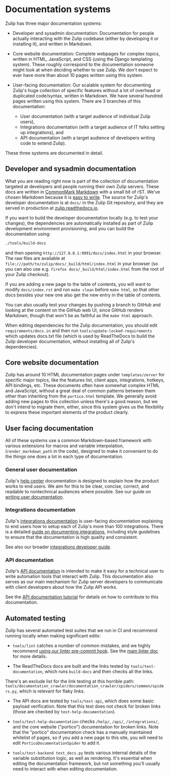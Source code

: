 # Documentation systems

Zulip has three major documentation systems:

* Developer and sysadmin documentation: Documentation for people
  actually interacting with the Zulip codebase (either by developing
  it or installing it), and written in Markdown.

* Core website documentation: Complete webpages for complex topics,
  written in HTML, JavaScript, and CSS (using the Django templating
  system).  These roughly correspond to the documentation someone
  might look at when deciding whether to use Zulip.  We don't expect
  to ever have more than about 10 pages written using this system.

* User-facing documentation: Our scalable system for documenting
  Zulip's huge collection of specific features without a lot of
  overhead or duplicated code/syntax, written in Markdown.  We have
  several hundred pages written using this system.  There are 3
  branches of this documentation:
  * User documentation (with a target audience of individual Zulip
  users),
  * Integrations documentation (with a target audience of IT folks
  setting up integrations), and
  * API documentation (with a target audience of developers writing
  code to extend Zulip).

These three systems are documented in detail.

## Developer and sysadmin documentation

What you are reading right now is part of the collection of
documentation targeted at developers and people running their own
Zulip servers.  These docs are written in
[CommonMark Markdown](https://commonmark.org/) with a small bit of rST.
We've chosen Markdown because it is
[easy to write](https://commonmark.org/help/).  The source for Zulip's
developer documentation is at `docs/` in the Zulip Git repository, and
they are served in production at
[zulip.readthedocs.io](https://zulip.readthedocs.io/en/latest/).

If you want to build the developer documentation locally (e.g. to test
your changes), the dependencies are automatically installed as part of
Zulip development environment provisioning, and you can build the
documentation using:

```bash
./tools/build-docs
```

and then opening `http://127.0.0.1:9991/docs/index.html` in your
browser.  The raw files are available at
`file:///path/to/zulip/docs/_build/html/index.html` in your browser
(so you can also use e.g. `firefox docs/_build/html/index.html` from
the root of your Zulip checkout).

If you are adding a new page to the table of contents, you will want
to modify `docs/index.rst` and run `make clean` before `make html`, so
that other docs besides your new one also get the new entry in the
table of contents.

You can also usually test your changes by pushing a branch to GitHub
and looking at the content on the GitHub web UI, since GitHub renders
Markdown, though that won't be as faithful as the `make html`
approach.

When editing dependencies for the Zulip documentation, you should edit
`requirements/docs.in` and then run `tools/update-locked-requirements`
which updates docs.txt file (which is used by ReadTheDocs to build the
Zulip developer documentation, without installing all of Zulip's
dependencies).

## Core website documentation

Zulip has around 10 HTML documentation pages under `templates/zerver`
for specific major topics, like the features list, client apps,
integrations, hotkeys, API bindings, etc.  These documents often have
somewhat complex HTML and JavaScript, without a great deal of common
patterns between them other than inheriting from the `portico.html`
template.  We generally avoid adding new pages to this collection
unless there's a good reason, but we don't intend to migrate them,
either, since this system gives us the flexibility to express these
important elements of the product clearly.

## User facing documentation

All of these systems use a common Markdown-based framework with
various extensions for macros and variable interpolation,
(`render_markdown_path` in the code), designed to make it convenient
to do the things one does a lot in each type of documentation.

### General user documentation

Zulip's [help center](https://zulip.com/help/) documentation is
designed to explain how the product works to end users.  We aim for
this to be clear, concise, correct, and readable to nontechnical
audiences where possible.  See our guide on [writing user
documentation](user.md).

### Integrations documentation

Zulip's [integrations documentation](https://zulip.com/integrations)
is user-facing documentation explaining to end users how to setup each
of Zulip's more than 100 integrations.  There is a detailed [guide on
documenting integrations](integrations.md), including style guidelines
to ensure that the documentation is high quality and consistent.

See also our broader [integrations developer
guide](https://zulip.com/api/integrations-overview).

### API documentation

Zulip's [API documentation](https://zulip.com/api/) is intended to make
it easy for a technical user to write automation tools that interact
with Zulip.  This documentation also serves as our main mechanism for
Zulip server developers to communicate with client developers about
how the Zulip API works.

See the [API documentation tutorial](../documentation/api.md) for
details on how to contribute to this documentation.

## Automated testing

Zulip has several automated test suites that we run in CI and
recommend running locally when making significant edits:

* `tools/lint` catches a number of common mistakes, and we highly
recommend
[using our linter pre-commit hook](../git/zulip-tools.html#set-up-git-repo-script).
See the [main linter doc](../testing/linters.md) for more details.

* The ReadTheDocs docs are built and the links tested by
`tools/test-documentation`, which runs `build-docs` and then checks
all the links.

There's an exclude list for the link testing at this horrible path:
`tools/documentation_crawler/documentation_crawler/spiders/common/spiders.py`,
which is relevant for flaky links.

* The API docs are tested by `tools/test-api`, which does some basic
payload verification.  Note that this test does not check for broken
links (those are checked by `test-help-documentation`).

* `tools/test-help-documentation` checks `/help/`, `/api/`,
  `/integrations/`, and the core website ("portico") documentation for
  broken links.  Note that the "portico" documentation check has a
  manually maintained whitelist of pages, so if you add a new page to
  this site, you will need to edit `PorticoDocumentationSpider` to add it.

* `tools/test-backend test_docs.py` tests various internal details of
  the variable substitution logic, as well as rendering.  It's
  essential when editing the documentation framework, but not
  something you'll usually need to interact with when editing
  documentation.
